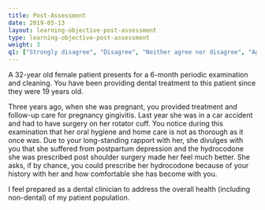 ```yaml
---
title: Post-Assessment 
date: 2019-05-13
layout: learning-objective-post-assessment
type: learning-objective-post-assessment
weight: 3
q1: ["Strongly disagree", "Disagree", "Neither agree nor disagree", "Agree", "Strongly agree"]
---
```

A 32-year old female patient presents for a 6-month periodic examination and
cleaning. You have been providing dental treatment to this patient since they
were 19 years old.

Three years ago, when she was pregnant, you provided treatment and follow-up
care for pregnancy gingivitis. Last year she was in a car accident and had to
have surgery on her rotator cuff. You notice during this examination that her
oral hygiene and home care is not as thorough as it once was. Due to your
long-standing rapport with her, she divulges with you that she suffered from
postpartum depression and the hydrocodone she was prescribed post shoulder
surgery made her feel much better. She asks, if by chance, you could
prescribe her hydrocodone because of your history with her and how comfortable
she has become with you.

I feel prepared as a dental clinician to address the overall health
(including non-dental) of my patient population.
